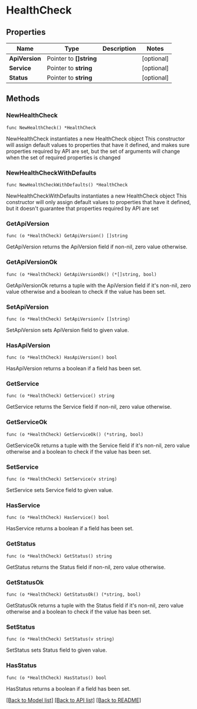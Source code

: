 # HealthCheck

## Properties

Name | Type | Description | Notes
------------ | ------------- | ------------- | -------------
**ApiVersion** | Pointer to **[]string** |  | [optional] 
**Service** | Pointer to **string** |  | [optional] 
**Status** | Pointer to **string** |  | [optional] 

## Methods

### NewHealthCheck

`func NewHealthCheck() *HealthCheck`

NewHealthCheck instantiates a new HealthCheck object
This constructor will assign default values to properties that have it defined,
and makes sure properties required by API are set, but the set of arguments
will change when the set of required properties is changed

### NewHealthCheckWithDefaults

`func NewHealthCheckWithDefaults() *HealthCheck`

NewHealthCheckWithDefaults instantiates a new HealthCheck object
This constructor will only assign default values to properties that have it defined,
but it doesn't guarantee that properties required by API are set

### GetApiVersion

`func (o *HealthCheck) GetApiVersion() []string`

GetApiVersion returns the ApiVersion field if non-nil, zero value otherwise.

### GetApiVersionOk

`func (o *HealthCheck) GetApiVersionOk() (*[]string, bool)`

GetApiVersionOk returns a tuple with the ApiVersion field if it's non-nil, zero value otherwise
and a boolean to check if the value has been set.

### SetApiVersion

`func (o *HealthCheck) SetApiVersion(v []string)`

SetApiVersion sets ApiVersion field to given value.

### HasApiVersion

`func (o *HealthCheck) HasApiVersion() bool`

HasApiVersion returns a boolean if a field has been set.

### GetService

`func (o *HealthCheck) GetService() string`

GetService returns the Service field if non-nil, zero value otherwise.

### GetServiceOk

`func (o *HealthCheck) GetServiceOk() (*string, bool)`

GetServiceOk returns a tuple with the Service field if it's non-nil, zero value otherwise
and a boolean to check if the value has been set.

### SetService

`func (o *HealthCheck) SetService(v string)`

SetService sets Service field to given value.

### HasService

`func (o *HealthCheck) HasService() bool`

HasService returns a boolean if a field has been set.

### GetStatus

`func (o *HealthCheck) GetStatus() string`

GetStatus returns the Status field if non-nil, zero value otherwise.

### GetStatusOk

`func (o *HealthCheck) GetStatusOk() (*string, bool)`

GetStatusOk returns a tuple with the Status field if it's non-nil, zero value otherwise
and a boolean to check if the value has been set.

### SetStatus

`func (o *HealthCheck) SetStatus(v string)`

SetStatus sets Status field to given value.

### HasStatus

`func (o *HealthCheck) HasStatus() bool`

HasStatus returns a boolean if a field has been set.


[[Back to Model list]](README.md#documentation-for-models) [[Back to API list]](../README.md#documentation-for-api-endpoints) [[Back to README]](../README.md)


